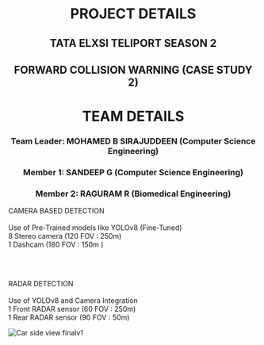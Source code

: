 
<h1 align="center">PROJECT DETAILS</h1>
<h2 align="center">TATA ELXSI TELIPORT SEASON 2</h2>
<h2 align="center">FORWARD COLLISION WARNING (CASE STUDY 2)</h2>
<h1 align="center">TEAM DETAILS</h1>
<h3 align='center'>Team Leader: 	MOHAMED B SIRAJUDDEEN 	(Computer Science Engineering)</h3>
<h3 align='center'>Member 1: 	SANDEEP G 			(Computer Science Engineering)</h3>
<h3 align='center'>Member 2: 	RAGURAM R 			(Biomedical Engineering)</h3>

<p>CAMERA BASED DETECTION <br/><br/>
Use of Pre-Trained models like YOLOv8 (Fine-Tuned)<br/>8 Stereo camera (120 FOV : 250m)<br/>1 Dashcam (180 FOV : 150m )
</p>
<br/>
<br/>
<p>
RADAR DETECTION<br/><br/>
Use of YOLOv8 and Camera Integration<br/>1 Front RADAR sensor (60 FOV : 250m)<br/>1 Rear RADAR sensor (90 FOV : 50m)
</p>

![Car side view finalv1](https://github.com/user-attachments/assets/c9a53fb7-18fd-44fa-86cf-bdc61ab2a639)

